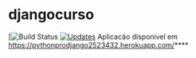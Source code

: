 # djangocurso
[![Build Status](https://app.travis-ci.com/raphamoral/djangocurso.svg?branch=master)
[![Updates](https://pyup.io/repos/github/raphamoral/djangocurso/shield.svg)](https://pyup.io/repos/github/raphamoral/djangocurso/)
Aplicacão disponivel em https://pythonprodjango2523432.herokuapp.com/****
